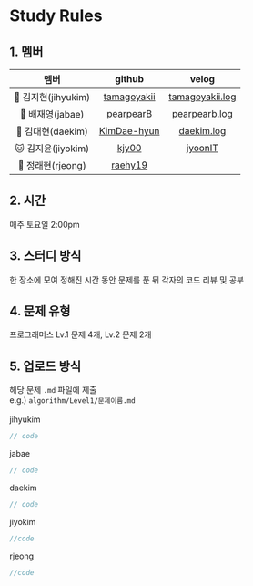 # Study Rules
## 1. 멤버
|멤버|github|velog|
|:--:|:--:|:--:|
|🐥 김지현(jihyukim)|[tamagoyakii](https://github.com/tamagoyakii)|[tamagoyakii.log](https://velog.io/@tamagoyakii)|
|🐰 배재영(jabae)|[pearpearB](https://github.com/pearpearB)|[pearpearb.log](https://velog.io/@pearpearb)|
|🐻 김대현(daekim)|[KimDae-hyun](https://github.com/KimDae-hyun)|[daekim.log](https://velog.io/@dev_kdh)|
|🐱 김지윤(jiyokim)|[kjy00](https://github.com/kjy00)|[jyoonIT](https://jyoonit.tistory.com/)|
|🦊 정래현(rjeong)|[raehy19](https://github.com/raehy19)||
## 2. 시간
매주 토요일 2:00pm
## 3. 스터디 방식
한 장소에 모여 정해진 시간 동안 문제를 푼 뒤 각자의 코드 리뷰 및 공부
## 4. 문제 유형
프로그래머스 Lv.1 문제 4개, Lv.2 문제 2개
## 5. 업로드 방식
해당 문제 `.md` 파일에 제출<br>
e.g.) `algorithm/Level1/문제이름.md`<br><br>
jihyukim
```js
// code
```
jabae
```js
// code
```
daekim
```js
// code
```
jiyokim
```js
//code
```
rjeong
```js
//code
```
